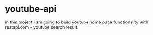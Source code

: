# youtube-api

in this project i am going to build youtube home page functionality with restapi.com - youtube search result.
